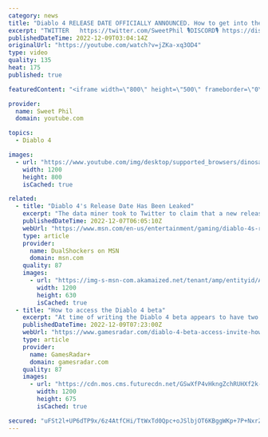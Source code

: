 ```yaml
---
category: news
title: "Diablo 4 RELEASE DATE OFFICIALLY ANNOUNCED. How to get into the Open Beta."
excerpt: "TWITTER   https://twitter.com/SweetPhil 🎙️DISCORD🎙️ https://discord.gg/Q9zE9E8 MERCH   ..."
publishedDateTime: 2022-12-09T03:04:14Z
originalUrl: "https://youtube.com/watch?v=jZKa-xq3OD4"
type: video
quality: 135
heat: 175
published: true

featuredContent: "<iframe width=\"800\" height=\"500\" frameborder=\"0\" src=\"https://www.youtube.com/embed/jZKa-xq3OD4\" allow=\"accelerometer; autoplay; encrypted-media; gyroscope; picture-in-picture\" allowfullscreen></iframe>"

provider:
  name: Sweet Phil
  domain: youtube.com

topics:
  - Diablo 4

images:
  - url: "https://www.youtube.com/img/desktop/supported_browsers/dinosaur.png"
    width: 1200
    height: 800
    isCached: true

related:
  - title: "Diablo 4's Release Date Has Been Leaked"
    excerpt: "The data miner took to Twitter to claim that a new release date for Diablo 4 has emerged on the Xbox Store's backend, revealing that the game will be available to play on the 5th of June 2023. Additionally,"
    publishedDateTime: 2022-12-07T06:05:10Z
    webUrl: "https://www.msn.com/en-us/entertainment/gaming/diablo-4s-release-date-has-been-leaked/ar-AA150N7d"
    type: article
    provider:
      name: DualShockers on MSN
      domain: msn.com
    quality: 87
    images:
      - url: "https://img-s-msn-com.akamaized.net/tenant/amp/entityid/AA150FIv.img?h=630&w=1200&m=6&q=60&o=t&l=f&f=jpg&x=454&y=285"
        width: 1200
        height: 630
        isCached: true
  - title: "How to access the Diablo 4 beta"
    excerpt: "At time of writing the Diablo 4 beta appears to have two ways to access it - by signing up and hoping you get an invitation, or waiting for the open beta. As mentioned, details are still thin, but ..."
    publishedDateTime: 2022-12-09T07:23:00Z
    webUrl: "https://www.gamesradar.com/diablo-4-beta-access-invite-how-to-play/"
    type: article
    provider:
      name: GamesRadar+
      domain: gamesradar.com
    quality: 87
    images:
      - url: "https://cdn.mos.cms.futurecdn.net/GSwXfP4vHkngZchRUHXf2k-1200-80.jpg"
        width: 1200
        height: 675
        isCached: true

secured: "uFSt2l+UP6dTP9x/6z4AtfCHi/TtWxTd0Qpc+oJSlbjOT6KBggWKp+7P+NxrZKr8Zh8eLG8FZ2AucsnzCmd3inaOIqpw0alXXM5E7nD41GcX0sTAHrkMbwHl7LlnnAHKgs21IAa5E63v2FQ5n/8fS7UTe/HWJO5aWz8CFBywjc1EIPQXtnC7CWnkMLao/l5FWZqClHSsLqkDtEOqjxZkEDs2lMl+UOAknzObAO5DNDfWNYv1kIJ/tJmtwBlLYht9Dmsw1nggP/Q73pxdG/SqwmMkpKlh857ZgN9eVETfzClcGYgWx3q4jOq45voJFWNA7pnMkvu1WHujFFmU5wIt7wYF2pj1DcUskxdBR9t39lCroGLLwQlm4vr0rOHu6W9vIrEz3tCPCjm7c50RIJZz0w==;0A7xz2Fm7xH6Z061lKtjlw=="
---
```


